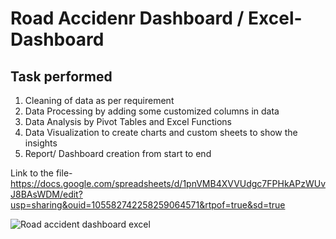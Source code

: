 # Road Accidenr Dashboard / Excel-Dashboard
## Task performed 
  1. Cleaning of data as per requirement
  2. Data Processing by adding some customized columns in data
  3. Data Analysis by Pivot Tables and Excel Functions
  4. Data Visualization to create charts and custom sheets to show the insights 
  5. Report/ Dashboard creation from start to end
  
  Link to the file- https://docs.google.com/spreadsheets/d/1pnVMB4XVVUdgc7FPHkAPzWUvJ8BAsWDM/edit?usp=sharing&ouid=105582742258259064571&rtpof=true&sd=true
  
  
  ![Road accident dashboard excel](https://user-images.githubusercontent.com/73480837/227627875-7066fd61-fd14-42ed-9a36-26e2b082ffa2.png)
  
